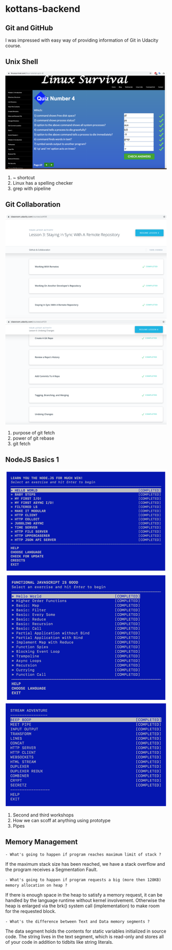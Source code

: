 # kottans-backend
## Git and GitHub
I was impressed with easy way of providing information of Git in Udacity course.

## Unix Shell

![](task_unix_shell/image.png)

1. ~ shortcut
2. Linux has a spelling checker
3. grep with pipeline

## Git Collaboration

![](task_git_collaboration/github_collaboration_results_1.png)
![](task_git_collaboration/github_collaboration_results_2.png)

1. purpose of git fetch
2. power of git rebase
3. git fetch

## NodeJS Basics 1

![](node_basic_1/node-basics-1.png)
![](node_basic_1/node-basics-2.png)
![](node_basic_1/node-basics-3.png)

1. Second and third workshops
2. How we can scoff at anything using prototype
3. Pipes

## Memory Management

`- What's going to happen if program reaches maximum limit of stack ?`

If the maximum stack size has been reached, we have a stack overflow and the program receives a Segmentation Fault.


`- What's going to happen if program requests a big (more then 128KB) memory allocation on heap ?`

If there is enough space in the heap to satisfy a memory request, it can be handled by the language runtime without kernel involvement. Otherwise the heap is enlarged via the brk() system call (implementation) to make room for the requested block. 

`- What's the difference between Text and Data memory segments ?`

The data segment holds the contents for static variables initialized in source code.
The string lives in the text segment, which is read-only and stores all of your code in addition to tidbits like string literals. 